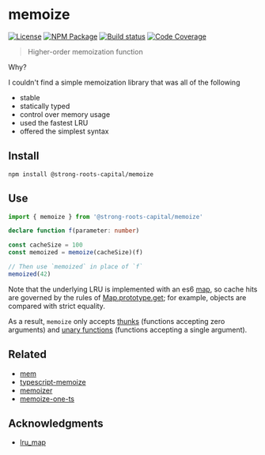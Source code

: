 # memoize

[![License][]](https://opensource.org/licenses/ISC)
[![NPM Package][]](https://npmjs.org/package/@strong-roots-capital/memoize)
[![Build status][]](https://travis-ci.org/strong-roots-capital/memoize)
[![Code Coverage][]](https://codecov.io/gh/strong-roots-capital/memoize)

[license]: https://img.shields.io/badge/License-ISC-blue.svg
[npm package]: https://img.shields.io/npm/v/@strong-roots-capital/memoize.svg
[build status]: https://travis-ci.org/strong-roots-capital/memoize.svg?branch=master
[code coverage]: https://codecov.io/gh/strong-roots-capital/memoize/branch/master/graph/badge.svg

> Higher-order memoization function

Why?

I couldn't find a simple memoization library that was all of the following

- stable
- statically typed
- control over memory usage
- used the fastest LRU
- offered the simplest syntax

## Install

```shell
npm install @strong-roots-capital/memoize
```

## Use

```typescript
import { memoize } from '@strong-roots-capital/memoize'

declare function f(parameter: number)

const cacheSize = 100
const memoized = memoize(cacheSize)(f)

// Then use `memoized` in place of `f`
memoized(42)
```

Note that the underlying LRU is implemented with an es6 [map], so cache hits are
governed by the rules of [Map.prototype.get]; for example, objects are compared with
strict equality.

As a result, `memoize` only accepts [thunks] (functions accepting zero arguments) and
[unary functions] (functions accepting a single argument).

[map]: https://developer.mozilla.org/en-US/docs/Web/JavaScript/Reference/Global_Objects/Map
[map.prototype.get]: https://developer.mozilla.org/en-US/docs/Web/JavaScript/Reference/Global_Objects/Map/get
[thunks]: https://en.wikipedia.org/wiki/Thunk
[unary functions]: https://en.wikipedia.org/wiki/Unary_function

## Related

- [mem](https://github.com/sindresorhus/mem)
- [typescript-memoize](https://github.com/darrylhodgins/typescript-memoize)
- [memoizer](https://github.com/ckoliber/memoizor)
- [memoize-one-ts](https://github.com/flycrum/memoize-one-ts)

## Acknowledgments

- [lru_map](https://github.com/rsms/js-lru)
